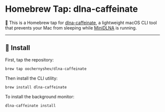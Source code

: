 # Homebrew Tap: dlna-caffeinate

🍺 This is a Homebrew tap for [dlna-caffeinate](https://github.com/oochernyshev/dlna-caffeinate), a lightweight macOS CLI tool that prevents your Mac from sleeping while [MiniDLNA](https://sourceforge.net/projects/minidlna/) is running.

---

## 🔧 Install

First, tap the repository:

```bash
brew tap oochernyshev/dlna-caffeinate
```

Then install the CLI utility:

```bash
brew install dlna-caffeinate
```

To install the background monitor:

```bash
dlna-caffeinate install
```
